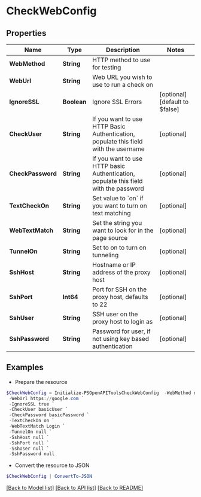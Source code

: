 # CheckWebConfig
## Properties

Name | Type | Description | Notes
------------ | ------------- | ------------- | -------------
**WebMethod** | **String** | HTTP method to use for testing | 
**WebUrl** | **String** | Web URL you wish to use to run a check on | 
**IgnoreSSL** | **Boolean** | Ignore SSL Errors | [optional] [default to $false]
**CheckUser** | **String** | If you want to use HTTP Basic Authentication, populate this field with the username | [optional] 
**CheckPassword** | **String** | If you want to use HTTP basic Authentication, populate this field with the password | [optional] 
**TextCheckOn** | **String** | Set value to &#x60;on&#x60; if you want to turn on text matching | [optional] 
**WebTextMatch** | **String** | Set the string you want to look for in the page source | [optional] 
**TunnelOn** | **String** | Set to on to turn on tunneling | [optional] 
**SshHost** | **String** | Hostname or IP address of the proxy host | [optional] 
**SshPort** | **Int64** | Port for SSH on the proxy host, defaults to 22 | [optional] 
**SshUser** | **String** | SSH user on the proxy host to login as | [optional] 
**SshPassword** | **String** | Password for user, if not using key based authentication | [optional] 

## Examples

- Prepare the resource
```powershell
$CheckWebConfig = Initialize-PSOpenAPIToolsCheckWebConfig  -WebMethod null `
 -WebUrl https://google.com `
 -IgnoreSSL true `
 -CheckUser basicUser `
 -CheckPassword basicPassword `
 -TextCheckOn on `
 -WebTextMatch Login `
 -TunnelOn null `
 -SshHost null `
 -SshPort null `
 -SshUser null `
 -SshPassword null
```

- Convert the resource to JSON
```powershell
$CheckWebConfig | ConvertTo-JSON
```

[[Back to Model list]](../README.md#documentation-for-models) [[Back to API list]](../README.md#documentation-for-api-endpoints) [[Back to README]](../README.md)

